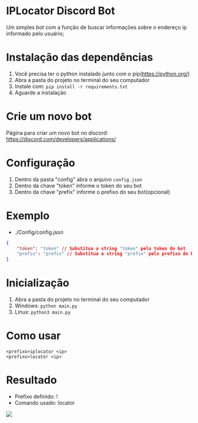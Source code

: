# IPLocator Discord Bot

Um simples bot com a função de buscar informações sobre o endereço ip informado pelo usuário;

# Instalação das dependências

1. Você precisa ter o python instalado junto com o pip(https://python.org/)
2. Abra a pasta do projeto no terminal do seu computador
3. Instale com: `pip install -r requirements.txt`
4. Aguarde a instalação

# Crie um novo bot

Página para criar um novo bot no discord: https://discord.com/developers/applications/

# Configuração

1. Dentro da pasta "config" abra o arquivo `config.json`
2. Dentro da chave "token" informe o token do seu bot
3. Dentro da chave "prefix" informe o prefixo do seu bot(opcional)

# Exemplo

* ./Config/config.json

```json
{
    "token": "token" // Substitua a string "token" pelo token do bot
    "prefix": "prefix" // Substitua a string "prefix" pelo prefixo do bot(Use o prefixo que você desejar)
}
```

# Inicialização

1. Abra a pasta do projeto no terminal do seu computador
2. Windows: `python main.py`
3. Linux: `python3 main.py`

# Como usar

```
<prefixo>iplocator <ip>
<prefixo>locator <ip>
```

# Resultado

* Prefixo definido: !
* Comando usado: locator

<img src = "https://media.discordapp.net/attachments/944950870334922832/944952821562884166/unknown.png">
